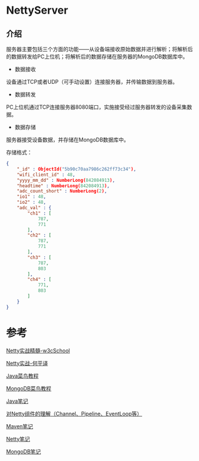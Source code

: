 # NettyServer
## 介绍
服务器主要包括三个方面的功能——从设备端接收原始数据并进行解析；将解析后的数据转发给PC上位机；将解析后的数据存储在服务器的MongoDB数据库中。

* 数据接收

设备通过TCP或者UDP（可手动设置）连接服务器，并传输数据到服务器。

* 数据转发

PC上位机通过TCP连接服务器8080端口，实施接受经过服务器转发的设备采集数据。

* 数据存储

服务器接受设备数据，并存储在MongoDB数据库中。

存储格式：

```Json
{
	"_id" : ObjectId("5b90c70aa7986c262ff73c34"),
	"wifi_client_id" : 48,
	"yyyy_mm_dd" : NumberLong(842084913),
	"headtime" : NumberLong(842084913),
	"adc_count_short" : NumberLong(2),
	"io1" : 48,
	"io2" : 48,
	"adc_val" : {
		"ch1" : [
			787,
			771
		],
		"ch2" : [
			787,
			771
		],
		"ch3" : [
			787,
			803
		],
		"ch4" : [
			771,
			803
		]
	}
}
```

# 参考

[Netty实战精髓-w3cSchool](https://www.w3cschool.cn/essential_netty_in_action/ "Netty实战精髓-w3cSchool")

[Netty实战-何平译](https://book.douban.com/subject/27038538/ "Netty实战-何平译")

[Java菜鸟教程](http://www.runoob.com/java/java-tutorial.html "Java菜鸟教程")

[MongoDB菜鸟教程](http://www.runoob.com/mongodb/mongodb-tutorial.html "MongoDB菜鸟教程")

[Java笔记](http://neyzoter.cn/wiki/Java/ "Java笔记")

[对Netty组件的理解（Channel、Pipeline、EventLoop等）](http://neyzoter.cn/wiki/Java/ "对Netty组件的理解（Channel、Pipeline、EventLoop等）")

[Maven笔记](http://neyzoter.cn/wiki/MAVEN/ "Maven笔记")

[Netty笔记](http://neyzoter.cn/wiki/Netty/ "Netty笔记")

[MongoDB笔记](http://neyzoter.cn/wiki/MongoDB/ "MongoDB笔记")


